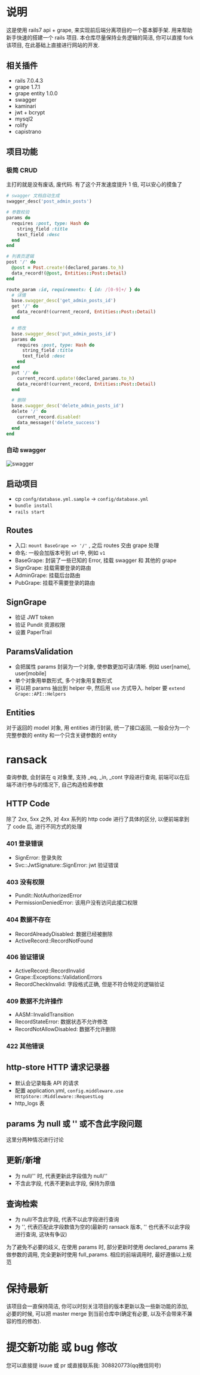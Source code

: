 # 说明

这是使用 rails7 api + grape, 来实现前后端分离项目的一个基本脚手架. 用来帮助新手快速的搭建一个 rails 项目.
本仓库尽量保持业务逻辑的简洁, 你可以直接 fork 该项目, 在此基础上直接进行网站的开发.

## 相关插件

- rails 7.0.4.3
- grape 1.7.1
- grape entity 1.0.0
- swagger
- kaminari
- jwt + bcrypt
- mysql2
- rolify
- capistrano
                      
## 项目功能

### 极简 CRUD
主打的就是没有废话, 废代码. 有了这个开发速度提升 1 倍, 可以安心的摸鱼了

```ruby 
# swagger 文档自动生成
swagger_desc('post_admin_posts')

# 参数校验
params do
  requires :post, type: Hash do
    string_field :title
    text_field :desc
  end
end

# 列表页逻辑
post '/' do
  @post = Post.create!(declared_params.to_h)
  data_record!(@post, Entities::Post::Detail)
end

route_param :id, requirements: { id: /[0-9]+/ } do
  # 详情
  base.swagger_desc('get_admin_posts_id')
  get '/' do
    data_record!(current_record, Entities::Post::Detail)
  end

  # 修改
  base.swagger_desc('put_admin_posts_id')
  params do
    requires :post, type: Hash do
      string_field :title
      text_field :desc
    end
  end
  put '/' do
    current_record.update!(declared_params.to_h)
    data_record!(current_record, Entities::Post::Detail)
  end

  # 删除
  base.swagger_desc('delete_admin_posts_id')
  delete '/' do
    current_record.disabled!
    data_message!('delete_success')
  end
end
```

### 自动 swagger
![swagger](./doc/swagger.png)

## 启动项目
- cp `confg/database.yml.sample` -> `config/database.yml`
- `bundle install`
- `rails start`

## Routes

- 入口: `mount BaseGrape => '/'` , 之后 routes 交由 grape 处理
- 命名: 一般会加版本号到 url 中, 例如 `v1`
- BaseGrape: 封装了一些已知的 Error,  挂载 swagger 和 其他的 grape
- SignGrape: 挂载需要登录的路由
- AdminGrape: 挂载后台路由
- PubGrape: 挂载不需要登录的路由

## SignGrape

- 验证 JWT token
- 验证 Pundit 资源权限
- 设置 PaperTrail

## ParamsValidation

- 会把属性 params 封装为一个对象, 使参数更加可读/清晰. 例如 user[name], user[mobile]
- 单个对象用单数形式, 多个对象用复数形式
- 可以把 params 抽出到 helper 中, 然后用 `use` 方式导入. helper 要 `extend Grape::API::Helpers`

## Entities

对于返回的 model 对象, 用 entities 进行封装, 统一了接口返回, 一般会分为一个完整参数的 entity 和一个只含关键参数的 entity

# ransack

查询参数, 会封装在 q 对象里, 支持 _eq, _in, _cont 字段进行查询, 前端可以在后端不进行参与的情况下, 自己构造检索参数

## HTTP Code

除了 2xx, 5xx 之外, 对 4xx 系列的 http code 进行了具体的区分, 以便前端拿到了 code 后, 进行不同方式的处理

### 401 登录错误

- SignError: 登录失败
- Svc::JwtSignature::SignError: jwt 验证错误

### 403 没有权限

- Pundit::NotAuthorizedError
- PermissionDeniedError: 该用户没有访问此接口权限

### 404 数据不存在

- RecordAlreadyDisabled: 数据已经被删除
- ActiveRecord::RecordNotFound

### 406 验证错误
- ActiveRecord::RecordInvalid
- Grape::Exceptions::ValidationErrors
- RecordCheckInvalid: 字段格式正确, 但是不符合特定的逻辑验证

### 409 数据不允许操作

- AASM::InvalidTransition
- RecordStateError: 数据状态不允许修改
- RecordNotAllowDisabled: 数据不允许删除

### 422 其他错误

## http-store HTTP 请求记录器
- 默认会记录每条 API 的请求
- 配置 application.yml, `config.middleware.use HttpStore::Middleware::RequestLog`
- http_logs 表

## params 为 null 或 '' 或不含此字段问题

这里分两种情况进行讨论

## 更新/新增
- 为 null/'' 时, 代表更新此字段值为 null/''
- 不含此字段, 代表不更新此字段, 保持为原值

## 查询检索
- 为 null/不含此字段, 代表不以此字段进行查询
- 为 '', 代表匹配此字段数值为空的(最新的 ransack 版本, '' 也代表不以此字段进行查询, 这块有争议) 

为了避免不必要的歧义, 在使用 params 时, 部分更新时使用 declared_params 来做参数的调用, 完全更新时使用 full_params.
相应的前端调用时, 最好遵循以上规范

# 保持最新

该项目会一直保持简洁, 你可以时刻关注项目的版本更新以及一些新功能的添加, 必要的时候, 可以把 master merge 到当前仓库中(确定有必要, 以及不会带来不兼容的性的修改).

# 提交新功能 或 bug 修改

您可以直接提 isuue 或 pr 或直接联系我: 308820773(qq微信同号)
